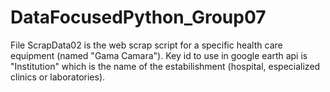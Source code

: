 # DataFocusedPython_Group07

File ScrapData02 is the web scrap script for a specific health care equipment (named "Gama Camara"). Key id to use in google earth api is "Institution" which is the name of the estabilishment (hospital, especialized clinics or laboratories).
